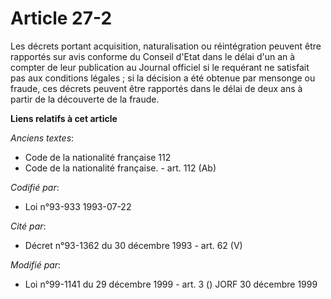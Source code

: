 # Article 27-2

Les décrets portant acquisition, naturalisation ou réintégration peuvent être rapportés sur avis conforme du Conseil d'Etat
dans le délai d'un an à compter de leur publication au Journal officiel si le requérant ne satisfait pas aux conditions
légales ; si la décision a été obtenue par mensonge ou fraude, ces décrets peuvent être rapportés dans le délai de deux ans à
partir de la découverte de la fraude.

**Liens relatifs à cet article**

_Anciens textes_:

  - Code de la nationalité française 112
  - Code de la nationalité française. - art. 112 (Ab)

_Codifié par_:

  - Loi n°93-933 1993-07-22

_Cité par_:

  - Décret n°93-1362 du 30 décembre 1993 - art. 62 (V)

_Modifié par_:

  - Loi n°99-1141 du 29 décembre 1999 - art. 3 () JORF 30 décembre 1999
